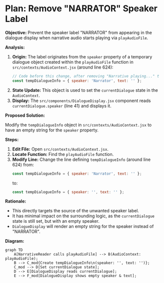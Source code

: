 # Plan: Remove "NARRATOR" Speaker Label

**Objective:** Prevent the speaker label "NARRATOR" from appearing in the dialogue display when narrative audio starts playing via `playAudioFile`.

**Analysis:**

1.  **Origin:** The label originates from the `speaker` property of a temporary dialogue object created within the `playAudioFile` function in `src/contexts/AudioContext.jsx` (around line 624):
    ```javascript
    // Code before this change, after removing "Narrative playing..." text
    const tempDialogueInfo = { speaker: 'Narrator', text: '' };
    ```
2.  **State Update:** This object is used to set the `currentDialogue` state in the `AudioContext`.
3.  **Display:** The `src/components/DialogueDisplay.jsx` component reads `currentDialogue.speaker` (line 41) and displays it.

**Proposed Solution:**

Modify the `tempDialogueInfo` object in `src/contexts/AudioContext.jsx` to have an empty string for the `speaker` property.

**Steps:**

1.  **Edit File:** Open `src/contexts/AudioContext.jsx`.
2.  **Locate Function:** Find the `playAudioFile` function.
3.  **Modify Line:** Change the line defining `tempDialogueInfo` (around line 624) from:
    ```javascript
    const tempDialogueInfo = { speaker: 'Narrator', text: '' };
    ```
    to:
    ```javascript
    const tempDialogueInfo = { speaker: '', text: '' };
    ```

**Rationale:**

*   This directly targets the source of the unwanted speaker label.
*   It has minimal impact on the surrounding logic, as the `currentDialogue` state is still set, but with an empty speaker.
*   `DialogueDisplay` will render an empty string for the speaker instead of "NARRATOR".

**Diagram:**

```mermaid
graph TD
    A[NarrativeReader calls playAudioFile] --> B(AudioContext: playAudioFile);
    B --> C_mod{Create tempDialogueInfo\n(speaker: '', text: '')};
    C_mod --> D[Set currentDialogue state];
    D --> E[DialogueDisplay reads currentDialogue];
    E --> F_mod[DialogueDisplay shows empty speaker & text];